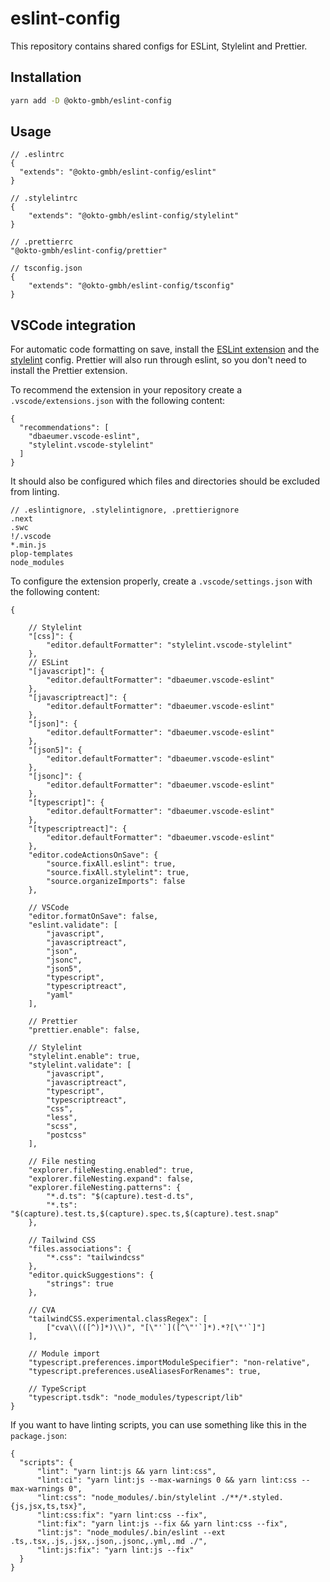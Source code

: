 # eslint-config

This repository contains shared configs for ESLint, Stylelint and Prettier.

## Installation

```bash
yarn add -D @okto-gmbh/eslint-config
```

## Usage

```jsonc
// .eslintrc
{
  "extends": "@okto-gmbh/eslint-config/eslint"
}
```

```jsonc
// .stylelintrc
{
    "extends": "@okto-gmbh/eslint-config/stylelint"
}
```

```jsonc
// .prettierrc
"@okto-gmbh/eslint-config/prettier"
```

```jsonc
// tsconfig.json
{
    "extends": "@okto-gmbh/eslint-config/tsconfig"
}
```

## VSCode integration

For automatic code formatting on save, install the [ESLint extension](https://marketplace.visualstudio.com/items?itemName=dbaeumer.vscode-eslint) and the [stylelint]() config.
Prettier will also run through eslint, so you don't need to install the Prettier extension.

To recommend the extension in your repository create a `.vscode/extensions.json` with the following content:

```jsonc
{
  "recommendations": [
    "dbaeumer.vscode-eslint",
    "stylelint.vscode-stylelint"
  ]
}
```

It should also be configured which files and directories should be excluded from linting.

```jsonc
// .eslintignore, .stylelintignore, .prettierignore
.next
.swc
!/.vscode
*.min.js
plop-templates
node_modules
```

To configure the extension properly, create a `.vscode/settings.json` with the following content:

```jsonc
{

    // Stylelint
    "[css]": {
        "editor.defaultFormatter": "stylelint.vscode-stylelint"
    },
    // ESLint
    "[javascript]": {
        "editor.defaultFormatter": "dbaeumer.vscode-eslint"
    },
    "[javascriptreact]": {
        "editor.defaultFormatter": "dbaeumer.vscode-eslint"
    },
    "[json]": {
        "editor.defaultFormatter": "dbaeumer.vscode-eslint"
    },
    "[json5]": {
        "editor.defaultFormatter": "dbaeumer.vscode-eslint"
    },
    "[jsonc]": {
        "editor.defaultFormatter": "dbaeumer.vscode-eslint"
    },
    "[typescript]": {
        "editor.defaultFormatter": "dbaeumer.vscode-eslint"
    },
    "[typescriptreact]": {
        "editor.defaultFormatter": "dbaeumer.vscode-eslint"
    },
    "editor.codeActionsOnSave": {
        "source.fixAll.eslint": true,
        "source.fixAll.stylelint": true,
        "source.organizeImports": false
    },

    // VSCode
    "editor.formatOnSave": false,
    "eslint.validate": [
        "javascript",
        "javascriptreact",
        "json",
        "jsonc",
        "json5",
        "typescript",
        "typescriptreact",
        "yaml"
    ],

    // Prettier
    "prettier.enable": false,

    // Stylelint
    "stylelint.enable": true,
    "stylelint.validate": [
        "javascript",
        "javascriptreact",
        "typescript",
        "typescriptreact",
        "css",
        "less",
        "scss",
        "postcss"
    ],

    // File nesting
    "explorer.fileNesting.enabled": true,
    "explorer.fileNesting.expand": false,
    "explorer.fileNesting.patterns": {
        "*.d.ts": "$(capture).test-d.ts",
        "*.ts": "$(capture).test.ts,$(capture).spec.ts,$(capture).test.snap"
    },

    // Tailwind CSS
    "files.associations": {
        "*.css": "tailwindcss"
    },
    "editor.quickSuggestions": {
        "strings": true
    },

    // CVA
    "tailwindCSS.experimental.classRegex": [
        ["cva\\(([^)]*)\\)", "[\"'`]([^\"'`]*).*?[\"'`]"]
    ],

    // Module import
    "typescript.preferences.importModuleSpecifier": "non-relative",
    "typescript.preferences.useAliasesForRenames": true,

    // TypeScript
    "typescript.tsdk": "node_modules/typescript/lib"
}
```

If you want to have linting scripts, you can use something like this in the `package.json`:

```jsonc
{
  "scripts": {
      "lint": "yarn lint:js && yarn lint:css",
      "lint:ci": "yarn lint:js --max-warnings 0 && yarn lint:css --max-warnings 0",
      "lint:css": "node_modules/.bin/stylelint ./**/*.styled.{js,jsx,ts,tsx}",
      "lint:css:fix": "yarn lint:css --fix",
      "lint:fix": "yarn lint:js --fix && yarn lint:css --fix",
      "lint:js": "node_modules/.bin/eslint --ext .ts,.tsx,.js,.jsx,.json,.jsonc,.yml,.md ./",
      "lint:js:fix": "yarn lint:js --fix"
  }
}
```
